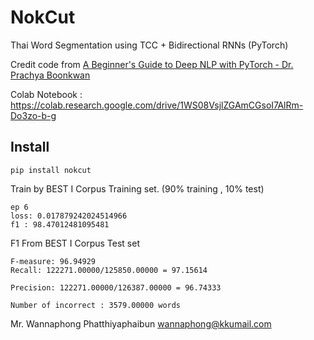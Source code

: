 # NokCut
Thai Word Segmentation using TCC + Bidirectional RNNs (PyTorch)

Credit code from [A Beginner's Guide to Deep NLP with PyTorch - Dr. Prachya Boonkwan](https://tinyurl.com/y7vwlvur)

Colab Notebook : https://colab.research.google.com/drive/1WS08VsjlZGAmCGsoI7AlRm-Do3zo-b-g

## Install
```
pip install nokcut
```

Train by BEST I Corpus Training set. (90% training , 10% test)
```
ep 6
loss: 0.017879242024514966
f1 : 98.47012481095481
```


F1 From BEST I Corpus Test set
```
F-measure: 96.94929
Recall: 122271.00000/125850.00000 = 97.15614

Precision: 122271.00000/126387.00000 = 96.74333

Number of incorrect : 3579.00000 words
```

Mr. Wannaphong Phatthiyaphaibun
wannaphong@kkumail.com
